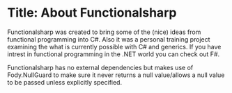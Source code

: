 Title: About Functionalsharp
=======================
Functionalsharp was created to bring some of the (nice) ideas from functional programming into C#. Also it was a personal training project examining the what is currently possible with C# and generics. If you have intrest in functional programming in the .NET world you can check out F#.

Functionalsharp has no external dependencies but makes use of Fody.NullGuard to make sure it never returns a null value/allows a null value to be passed unless explicitly specified.
